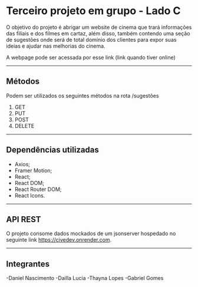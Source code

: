 # Terceiro projeto em grupo - Lado C
O objetivo do projeto é abrigar um website de cinema que trará informações das filiais e dos filmes em cartaz, além disso, também contendo uma seção de sugestões onde será de total domínio dos clientes para expor suas ideias e ajudar nas melhorias do cinema.

A webpage pode ser acessada por esse link (link quando tiver online)

<hr>

## Métodos
Podem ser utilizados os seguintes métodos na rota /sugestões
<ol>
<li> GET </li>
<li> PUT </li>
<li> POST </li>
<li> DELETE </li>
</ol>


<hr>

## Dependências utilizadas
- Axios;
- Framer Motion;
- React;
- React DOM; 
- React Router DOM;
- React Icons.

<hr>

## API REST
O projeto consome dados mockados de um jsonserver hospedado no seguinte link https://civedev.onrender.com.

<hr>

## Integrantes
-Daniel Nascimento
-Dailla Lucia
-Thayna Lopes
-Gabriel Gomes
<!-- Larissa -->

